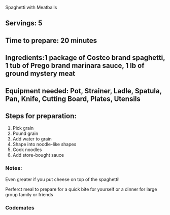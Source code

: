 Spaghetti with Meatballs

## Servings: 5

## Time to prepare: 20 minutes

## Ingredients:1 package of Costco brand spaghetti, 1 tub of Prego brand marinara sauce, 1 lb of ground mystery meat


## Equipment needed: Pot, Strainer, Ladle, Spatula, Pan, Knife, Cutting Board, Plates, Utensils


## Steps for preparation:

1. Pick grain
2. Pound grain
3. Add water to grain
4. Shape into noodle-like shapes
5. Cook noodles
6. Add store-bought sauce

### Notes:
Even greater if you put cheese on top of the spaghetti!

Perferct meal to prepare for a quick bite for yourself or a dinner for large group family or friends


### Codemates #
